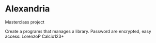 # Alexandria

Masterclass project

Create a programs that manages a library.
Password are encrypted, easy access: LorenzoP Calcio123+
